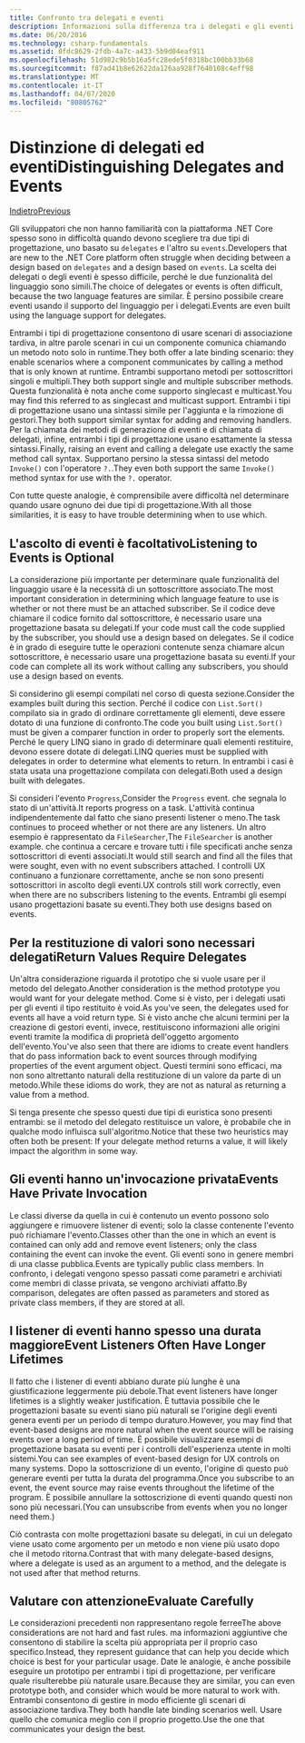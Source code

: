 ```yaml
---
title: Confronto tra delegati e eventi
description: Informazioni sulla differenza tra i delegati e gli eventi e su quando usare ognuna di queste funzionalità di .NET Core.
ms.date: 06/20/2016
ms.technology: csharp-fundamentals
ms.assetid: 0fdc8629-2fdb-4a7c-a433-5b9d04eaf911
ms.openlocfilehash: 51d982c9b5b16a5fc28ede5f0318bc100bb33b68
ms.sourcegitcommit: f87ad41b8e62622da126aa928f7640108c4eff98
ms.translationtype: MT
ms.contentlocale: it-IT
ms.lasthandoff: 04/07/2020
ms.locfileid: "80805762"
---
```

# <a name="distinguishing-delegates-and-events"></a><span data-ttu-id="d5c61-103">Distinzione di delegati ed eventi</span><span class="sxs-lookup"><span data-stu-id="d5c61-103">Distinguishing Delegates and Events</span></span>

[<span data-ttu-id="d5c61-104">Indietro</span><span class="sxs-lookup"><span data-stu-id="d5c61-104">Previous</span></span>](modern-events.md)

<span data-ttu-id="d5c61-105">Gli sviluppatori che non hanno familiarità con la piattaforma .NET Core spesso sono in difficoltà quando devono scegliere tra due tipi di progettazione, uno basato su `delegates` e l'altro su `events`.</span><span class="sxs-lookup"><span data-stu-id="d5c61-105">Developers that are new to the .NET Core platform often struggle when deciding between a design based on `delegates` and a design based on `events`.</span></span> <span data-ttu-id="d5c61-106">La scelta dei delegati o degli eventi è spesso difficile, perché le due funzionalità del linguaggio sono simili.</span><span class="sxs-lookup"><span data-stu-id="d5c61-106">The choice of delegates or events is often difficult, because the two language features are similar.</span></span> <span data-ttu-id="d5c61-107">È persino possibile creare eventi usando il supporto del linguaggio per i delegati.</span><span class="sxs-lookup"><span data-stu-id="d5c61-107">Events are even built using the language support for delegates.</span></span>

<span data-ttu-id="d5c61-108">Entrambi i tipi di progettazione consentono di usare scenari di associazione tardiva, in altre parole scenari in cui un componente comunica chiamando un metodo noto solo in runtime.</span><span class="sxs-lookup"><span data-stu-id="d5c61-108">They both offer a late binding scenario: they enable scenarios where a component communicates by calling a method that is only known at runtime.</span></span> <span data-ttu-id="d5c61-109">Entrambi supportano metodi per sottoscrittori singoli e multipli.</span><span class="sxs-lookup"><span data-stu-id="d5c61-109">They both support single and multiple subscriber methods.</span></span> <span data-ttu-id="d5c61-110">Questa funzionalità è nota anche come supporto singlecast e multicast.</span><span class="sxs-lookup"><span data-stu-id="d5c61-110">You may find this referred to as singlecast and multicast support.</span></span> <span data-ttu-id="d5c61-111">Entrambi i tipi di progettazione usano una sintassi simile per l'aggiunta e la rimozione di gestori.</span><span class="sxs-lookup"><span data-stu-id="d5c61-111">They both support similar syntax for adding and removing handlers.</span></span> <span data-ttu-id="d5c61-112">Per la chiamata dei metodi di generazione di eventi e di chiamata di delegati, infine, entrambi i tipi di progettazione usano esattamente la stessa sintassi.</span><span class="sxs-lookup"><span data-stu-id="d5c61-112">Finally, raising an event and calling a delegate use exactly the same method call syntax.</span></span> <span data-ttu-id="d5c61-113">Supportano persino la stessa sintassi del metodo `Invoke()` con l'operatore `?.`.</span><span class="sxs-lookup"><span data-stu-id="d5c61-113">They even both support the same `Invoke()` method syntax for use with the `?.` operator.</span></span>

<span data-ttu-id="d5c61-114">Con tutte queste analogie, è comprensibile avere difficoltà nel determinare quando usare ognuno dei due tipi di progettazione.</span><span class="sxs-lookup"><span data-stu-id="d5c61-114">With all those similarities, it is easy to have trouble determining when to use which.</span></span>

## <a name="listening-to-events-is-optional"></a><span data-ttu-id="d5c61-115">L'ascolto di eventi è facoltativo</span><span class="sxs-lookup"><span data-stu-id="d5c61-115">Listening to Events is Optional</span></span>

<span data-ttu-id="d5c61-116">La considerazione più importante per determinare quale funzionalità del linguaggio usare è la necessità di un sottoscrittore associato.</span><span class="sxs-lookup"><span data-stu-id="d5c61-116">The most important consideration in determining which language feature to use is whether or not there must be an attached subscriber.</span></span> <span data-ttu-id="d5c61-117">Se il codice deve chiamare il codice fornito dal sottoscrittore, è necessario usare una progettazione basata su delegati.</span><span class="sxs-lookup"><span data-stu-id="d5c61-117">If your code must call the code supplied by the subscriber, you should use a design based on delegates.</span></span> <span data-ttu-id="d5c61-118">Se il codice è in grado di eseguire tutte le operazioni contenute senza chiamare alcun sottoscrittore, è necessario usare una progettazione basata su eventi.</span><span class="sxs-lookup"><span data-stu-id="d5c61-118">If your code can complete all its work without calling any subscribers, you should use a design based on events.</span></span>

<span data-ttu-id="d5c61-119">Si considerino gli esempi compilati nel corso di questa sezione.</span><span class="sxs-lookup"><span data-stu-id="d5c61-119">Consider the examples built during this section.</span></span> <span data-ttu-id="d5c61-120">Perché il codice con `List.Sort()` compilato sia in grado di ordinare correttamente gli elementi, deve essere dotato di una funzione di confronto.</span><span class="sxs-lookup"><span data-stu-id="d5c61-120">The code you built using `List.Sort()` must be given a comparer function in order to properly sort the elements.</span></span> <span data-ttu-id="d5c61-121">Perché le query LINQ siano in grado di determinare quali elementi restituire, devono essere dotate di delegati.</span><span class="sxs-lookup"><span data-stu-id="d5c61-121">LINQ queries must be supplied with delegates in order to determine what elements to return.</span></span> <span data-ttu-id="d5c61-122">In entrambi i casi è stata usata una progettazione compilata con delegati.</span><span class="sxs-lookup"><span data-stu-id="d5c61-122">Both used a design built with delegates.</span></span>

<span data-ttu-id="d5c61-123">Si consideri l'evento `Progress`,</span><span class="sxs-lookup"><span data-stu-id="d5c61-123">Consider the `Progress` event.</span></span> <span data-ttu-id="d5c61-124">che segnala lo stato di un'attività.</span><span class="sxs-lookup"><span data-stu-id="d5c61-124">It reports progress on a task.</span></span>
<span data-ttu-id="d5c61-125">L'attività continua indipendentemente dal fatto che siano presenti listener o meno.</span><span class="sxs-lookup"><span data-stu-id="d5c61-125">The task continues to proceed whether or not there are any listeners.</span></span>
<span data-ttu-id="d5c61-126">Un altro esempio è rappresentato da `FileSearcher`,</span><span class="sxs-lookup"><span data-stu-id="d5c61-126">The `FileSearcher` is another example.</span></span> <span data-ttu-id="d5c61-127">che continua a cercare e trovare tutti i file specificati anche senza sottoscrittori di eventi associati.</span><span class="sxs-lookup"><span data-stu-id="d5c61-127">It would still search and find all the files that were sought, even with no event subscribers attached.</span></span>
<span data-ttu-id="d5c61-128">I controlli UX continuano a funzionare correttamente, anche se non sono presenti sottoscrittori in ascolto degli eventi.</span><span class="sxs-lookup"><span data-stu-id="d5c61-128">UX controls still work correctly, even when there are no subscribers listening to the events.</span></span> <span data-ttu-id="d5c61-129">Entrambi gli esempi usano progettazioni basate su eventi.</span><span class="sxs-lookup"><span data-stu-id="d5c61-129">They both use designs based on events.</span></span>

## <a name="return-values-require-delegates"></a><span data-ttu-id="d5c61-130">Per la restituzione di valori sono necessari delegati</span><span class="sxs-lookup"><span data-stu-id="d5c61-130">Return Values Require Delegates</span></span>

<span data-ttu-id="d5c61-131">Un'altra considerazione riguarda il prototipo che si vuole usare per il metodo del delegato.</span><span class="sxs-lookup"><span data-stu-id="d5c61-131">Another consideration is the method prototype you would want for your delegate method.</span></span> <span data-ttu-id="d5c61-132">Come si è visto, per i delegati usati per gli eventi il tipo restituito è void.</span><span class="sxs-lookup"><span data-stu-id="d5c61-132">As you've seen, the delegates used for events all have a void return type.</span></span> <span data-ttu-id="d5c61-133">Si è visto anche che alcuni termini per la creazione di gestori eventi, invece, restituiscono informazioni alle origini eventi tramite la modifica di proprietà dell'oggetto argomento dell'evento.</span><span class="sxs-lookup"><span data-stu-id="d5c61-133">You've also seen that there are idioms to create event handlers that do pass information back to event sources through modifying properties of the event argument object.</span></span> <span data-ttu-id="d5c61-134">Questi termini sono efficaci, ma non sono altrettanto naturali della restituzione di un valore da parte di un metodo.</span><span class="sxs-lookup"><span data-stu-id="d5c61-134">While these idioms do work, they are not as natural as returning a value from a method.</span></span>

<span data-ttu-id="d5c61-135">Si tenga presente che spesso questi due tipi di euristica sono presenti entrambi: se il metodo del delegato restituisce un valore, è probabile che in qualche modo influisca sull'algoritmo.</span><span class="sxs-lookup"><span data-stu-id="d5c61-135">Notice that these two heuristics may often both be present: If your delegate method returns a value, it will likely impact the algorithm in some way.</span></span>

## <a name="events-have-private-invocation"></a><span data-ttu-id="d5c61-136">Gli eventi hanno un'invocazione privata</span><span class="sxs-lookup"><span data-stu-id="d5c61-136">Events Have Private Invocation</span></span>

<span data-ttu-id="d5c61-137">Le classi diverse da quella in cui è contenuto un evento possono solo aggiungere e rimuovere listener di eventi; solo la classe contenente l'evento può richiamare l'evento.</span><span class="sxs-lookup"><span data-stu-id="d5c61-137">Classes other than the one in which an event is contained can only add and remove event listeners; only the class containing the event can invoke the event.</span></span> <span data-ttu-id="d5c61-138">Gli eventi sono in genere membri di una classe pubblica.</span><span class="sxs-lookup"><span data-stu-id="d5c61-138">Events are typically public class members.</span></span>
<span data-ttu-id="d5c61-139">In confronto, i delegati vengono spesso passati come parametri e archiviati come membri di classe privata, se vengono archiviati affatto.</span><span class="sxs-lookup"><span data-stu-id="d5c61-139">By comparison, delegates are often passed as parameters and stored as private class members, if they are stored at all.</span></span>

## <a name="event-listeners-often-have-longer-lifetimes"></a><span data-ttu-id="d5c61-140">I listener di eventi hanno spesso una durata maggiore</span><span class="sxs-lookup"><span data-stu-id="d5c61-140">Event Listeners Often Have Longer Lifetimes</span></span>

<span data-ttu-id="d5c61-141">Il fatto che i listener di eventi abbiano durate più lunghe è una giustificazione leggermente più debole.</span><span class="sxs-lookup"><span data-stu-id="d5c61-141">That event listeners have longer lifetimes is a slightly weaker justification.</span></span> <span data-ttu-id="d5c61-142">È tuttavia possibile che le progettazioni basate su eventi siano più naturali se l'origine degli eventi genera eventi per un periodo di tempo duraturo.</span><span class="sxs-lookup"><span data-stu-id="d5c61-142">However, you may find that event-based designs are more natural when the event source will be raising events over a long period of time.</span></span> <span data-ttu-id="d5c61-143">È possibile visualizzare esempi di progettazione basata su eventi per i controlli dell'esperienza utente in molti sistemi.</span><span class="sxs-lookup"><span data-stu-id="d5c61-143">You can see examples of event-based design for UX controls on many systems.</span></span> <span data-ttu-id="d5c61-144">Dopo la sottoscrizione di un evento, l'origine di questo può generare eventi per tutta la durata del programma.</span><span class="sxs-lookup"><span data-stu-id="d5c61-144">Once you subscribe to an event, the event source may raise events throughout the lifetime of the program.</span></span>
<span data-ttu-id="d5c61-145">È possibile annullare la sottoscrizione di eventi quando questi non sono più necessari.</span><span class="sxs-lookup"><span data-stu-id="d5c61-145">(You can unsubscribe from events when you no longer need them.)</span></span>

<span data-ttu-id="d5c61-146">Ciò contrasta con molte progettazioni basate su delegati, in cui un delegato viene usato come argomento per un metodo e non viene più usato dopo che il metodo ritorna.</span><span class="sxs-lookup"><span data-stu-id="d5c61-146">Contrast that with many delegate-based designs, where a delegate is used as an argument to a method, and the delegate is not used after that method returns.</span></span>

## <a name="evaluate-carefully"></a><span data-ttu-id="d5c61-147">Valutare con attenzione</span><span class="sxs-lookup"><span data-stu-id="d5c61-147">Evaluate Carefully</span></span>

<span data-ttu-id="d5c61-148">Le considerazioni precedenti non rappresentano regole ferree</span><span class="sxs-lookup"><span data-stu-id="d5c61-148">The above considerations are not hard and fast rules.</span></span> <span data-ttu-id="d5c61-149">ma informazioni aggiuntive che consentono di stabilire la scelta più appropriata per il proprio caso specifico.</span><span class="sxs-lookup"><span data-stu-id="d5c61-149">Instead, they represent guidance that can help you decide which choice is best for your particular usage.</span></span> <span data-ttu-id="d5c61-150">Date le analogie, è anche possibile eseguire un prototipo per entrambi i tipi di progettazione, per verificare quale risulterebbe più naturale usare.</span><span class="sxs-lookup"><span data-stu-id="d5c61-150">Because they are similar, you can even prototype both, and consider which would be more natural to work with.</span></span> <span data-ttu-id="d5c61-151">Entrambi consentono di gestire in modo efficiente gli scenari di associazione tardiva.</span><span class="sxs-lookup"><span data-stu-id="d5c61-151">They both handle late binding scenarios well.</span></span> <span data-ttu-id="d5c61-152">Usare quello che comunica meglio con il proprio progetto.</span><span class="sxs-lookup"><span data-stu-id="d5c61-152">Use the one that communicates your design the best.</span></span>
